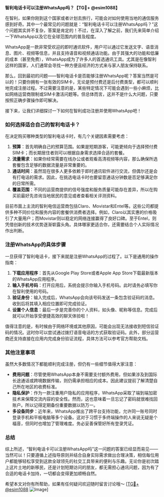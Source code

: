 **智利电话卡可以注册WhatsApp吗？【TG💪+ @esim1088】**

在智利，如果你刚到这个国家或者计划去旅行，可能会对如何使用当地的通信服务感到好奇。其中一个最常见的问题就是：“智利电话卡可以注册WhatsApp吗？”这个问题其实并不复杂，答案是肯定的！不过，在深入了解之前，我们先来简单介绍一下WhatsApp以及它在全球范围内的普及程度。

WhatsApp是一款非常受欢迎的即时通讯软件，用户可以通过它发送文字、语音消息、图片、视频等信息，并且支持语音和视频通话功能。由于其强大的功能和低廉的成本（甚至免费），WhatsApp成为了许多人的首选通讯工具。尤其是在像智利这样的国家，人们通常会寻找一种方便且经济的方式来与家人朋友保持联系。

那么，回到最初的问题——智利电话卡是否能够注册WhatsApp呢？答案当然是可以的！只要你拥有一张有效的SIM卡，无论是预付费还是后付费类型，都可以顺利地完成注册过程。不过需要注意的是，某些特定情况下可能会遇到一些小麻烦，比如网络运营商限制或SIM卡激活问题等。但总体而言，这并不是什么大问题，只要按照正确步骤操作即可解决。

接下来，让我们详细探讨一下如何在智利成功注册并使用WhatsApp吧！

### 如何选择适合自己的智利电话卡？

在决定购买哪种类型的智利电话卡时，有几个关键因素需要考虑：

1. **预算**：首先明确自己的预算范围。如果是短期游客，可能更倾向于选择预付费SIM卡；而长期居住者则可以根据自身需求选择合适的套餐。
2. **流量需求**：如果你经常需要在线办公或者观看高清视频等内容，那么确保所选套餐包含足够的数据流量是非常重要的。
3. **通话时间**：虽然现在很多人更多依赖于即时通讯软件进行交流，但偶尔还是会有打电话的需求。因此，在挑选电话卡时也要留意通话分钟数是否足够满足你的日常所需。
4. **覆盖范围**：不同的运营商提供的信号强度和服务质量可能存在差异，所以在购买前最好先咨询当地居民的意见或者查看相关评测资料。

目前市面上主流的智利电信运营商包括Claro、Movistar和Entel等。这些公司都提供多种不同价位和服务内容的套餐供消费者选择。例如，Claro以其实惠的价格吸引了大量用户；而Movistar则以稳定的网络连接赢得了良好口碑。至于Entel，则凭借创新的技术优势逐渐崭露头角。具体哪家更适合你，还需要结合个人实际情况作出判断。

### 注册WhatsApp的具体步骤

一旦获得了智利电话卡，接下来就是注册WhatsApp的过程了。以下是通用的操作指南：

1. **下载应用程序**：首先从Google Play Store或者Apple App Store下载最新版本的WhatsApp应用程序。
2. **输入手机号码**：打开应用后，系统会提示你输入手机号码。此时请务必填写你在智利使用的号码。
3. **验证身份**：输入完成后，WhatsApp会向该号码发送一条包含验证码的消息。收到后将其填入相应位置即可完成验证。
4. **设置个人信息**：最后一步是完善你的个人资料，如头像、昵称等信息。完成后就可以开始享受便捷高效的聊天体验啦！

值得注意的是，有时候由于网络环境或其他原因，可能会出现无法接收到短信验证码的情况。这时你可以尝试通过拨打语音电话的方式获取验证码。此外，部分运营商还支持直接在应用内完成身份验证流程，具体方法可以参考官方帮助文档。

### 其他注意事项

虽然大多数情况下都能顺利完成注册，但仍有一些细节值得大家注意：

- **费用问题**：尽管使用WhatsApp本身不需要支付额外费用，但如果涉及到国际长途通话或跨境数据传输，则仍需承担相应的成本。因此建议提前了解清楚自己所在地区的收费标准。
- **隐私保护**：作为一款注重用户隐私的应用程序，WhatsApp采取了端到端加密技术来保障交流内容的安全性。然而，这也意味着一旦忘记了密码就很难找回账户。所以记得定期备份重要数据以防万一。
- **多设备同步**：近年来，WhatsApp推出了跨平台支持功能，允许同一账号同时登录手机和平板电脑等多个设备。这对于习惯于多终端操作的人来说无疑是个福音，但同时也增加了管理难度。务必妥善保管好所有登录凭证。

### 总结

综上所述，“智利电话卡可以注册WhatsApp吗”这一问题的答案已经显而易见——当然可以！只要遵循上述指导原则并结合自身实际需求做出合理决策，相信每位用户都能够轻松享受到这款全球领先的社交工具带来的便利与乐趣。无论你是初次踏上这片土地的新移民，还是计划短期访问的朋友，都无需担心通讯问题，因为有了合适的电话卡加持，一切都会变得更加顺畅自然。

希望本文对你有所帮助，如果有任何疑问欢迎随时留言讨论哦～ [[TG💪+ @esim1088](https://t.me/s/esim1088) ![Image](https://i.postimg.cc/4NQfJmqS/Snipaste-2025-05-13-00-14-12.png)]